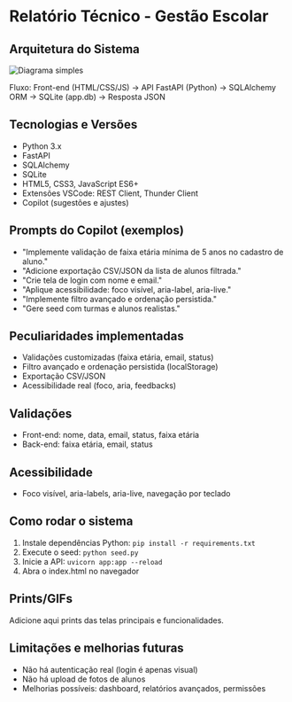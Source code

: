 
# Relatório Técnico - Gestão Escolar

## Arquitetura do Sistema
![Diagrama simples](./arquitetura.png)

Fluxo: Front-end (HTML/CSS/JS) → API FastAPI (Python) → SQLAlchemy ORM → SQLite (app.db) → Resposta JSON

## Tecnologias e Versões
- Python 3.x
- FastAPI
- SQLAlchemy
- SQLite
- HTML5, CSS3, JavaScript ES6+
- Extensões VSCode: REST Client, Thunder Client
- Copilot (sugestões e ajustes)

## Prompts do Copilot (exemplos)
- "Implemente validação de faixa etária mínima de 5 anos no cadastro de aluno."
- "Adicione exportação CSV/JSON da lista de alunos filtrada."
- "Crie tela de login com nome e email."
- "Aplique acessibilidade: foco visível, aria-label, aria-live."
- "Implemente filtro avançado e ordenação persistida."
- "Gere seed com turmas e alunos realistas."

## Peculiaridades implementadas
- Validações customizadas (faixa etária, email, status)
- Filtro avançado e ordenação persistida (localStorage)
- Exportação CSV/JSON
- Acessibilidade real (foco, aria, feedbacks)

## Validações
- Front-end: nome, data, email, status, faixa etária
- Back-end: faixa etária, email, status

## Acessibilidade
- Foco visível, aria-labels, aria-live, navegação por teclado

## Como rodar o sistema
1. Instale dependências Python: `pip install -r requirements.txt`
2. Execute o seed: `python seed.py`
3. Inicie a API: `uvicorn app:app --reload`
4. Abra o index.html no navegador

## Prints/GIFs
Adicione aqui prints das telas principais e funcionalidades.

## Limitações e melhorias futuras
- Não há autenticação real (login é apenas visual)
- Não há upload de fotos de alunos
- Melhorias possíveis: dashboard, relatórios avançados, permissões
